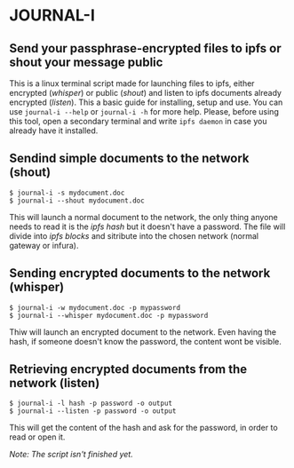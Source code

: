 # JOURNAL-I

## Send your passphrase-encrypted files to ipfs or shout your message public

This is a linux terminal script made for launching files to ipfs, either encrypted (_whisper_) or public (_shout_) and listen to ipfs documents already encrypted (_listen_). This a basic guide for installing, setup and use. You can use `journal-i --help` or `journal-i -h` for more help. Please, before using this tool, open a secondary terminal and write `ipfs daemon` in case you already have it installed.


## Sendind simple documents to the network (shout)

```
$ journal-i -s mydocument.doc
$ journal-i --shout mydocument.doc
```

This will launch a normal document to the network, the only thing anyone needs to read it is the _ipfs hash_ but it doesn't have a password. The file will divide into _ipfs blocks_ and sitribute into the chosen network (normal gateway or infura).

## Sending encrypted documents to the network (whisper)

```
$ journal-i -w mydocument.doc -p mypassword
$ journal-i --whisper mydocument.doc -p mypassword
```

Thiw will launch an encrypted document to the network. Even having the hash, if someone doesn't know the password, the content wont be visible.

## Retrieving encrypted documents from the network (listen)

```
$ journal-i -l hash -p password -o output
$ journal-i --listen -p password -o output
```

This will get the content of the hash and ask for the password, in order to read or open it.


_Note: The script isn't finished yet._
